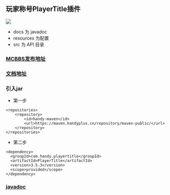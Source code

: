 ## 玩家称号PlayerTitle插件

![](https://bstats.org/signatures/bukkit/PlayerTitle.svg)

* docs 为 javadoc
* resources 为配置
* src 为 API 目录

### [MCBBS发布地址](https://www.mcbbs.net/thread-1004671-1-1.html)

### [文档地址](https://ricedoc.handyplus.cn/wiki/PlayerTitle/README/)

### 引入jar

* 第一步
```
<repositories>
    <repository>
        <id>handy-maven</id>
        <url>https://maven.handyplus.cn/repository/maven-public/</url>
    </repository>
</repositories>
```
* 第二步
```
<dependency>
  <groupId>com.handy.playertitle</groupId>
  <artifactId>PlayerTitle</artifactId>
  <version>3.5.3</version>
  <scope>provided</scope>
</dependency>
```

### [javadoc](https://handy-git.github.io/PlayerTitleVersions/)